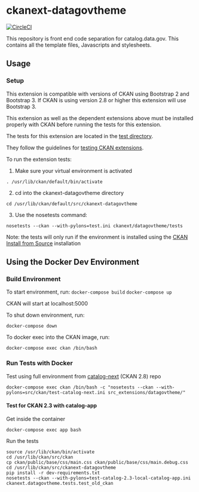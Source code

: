 # ckanext-datagovtheme

[![CircleCI](https://circleci.com/gh/GSA/ckanext-datagovtheme.svg?style=svg)](https://circleci.com/gh/GSA/ckanext-datagovtheme)

This repository is front end code separation for catalog.data.gov. This contains all the template files, Javascripts and stylesheets.


## Usage

### Setup

This extension is compatible with versions of CKAN using Bootstrap 2 and Bootstrap 3. If CKAN is using version 2.8 or higher this extension will use Bootstrap 3.

This extension as well as the dependent extensions above must be installed properly with CKAN before running the tests for this extension.

The tests for this extension are located in the [test directory](/ckanext/datagovtheme/tests/test_datagovetheme.py).

They follow the guidelines for [testing CKAN extensions](https://docs.ckan.org/en/2.8/extensions/testing-extensions.html#testing-extensions).

To run the extension tests:

1. Make sure your virtual environment is activated

`. /usr/lib/ckan/default/bin/activate`

2. cd into the ckanext-datagovtheme directory

`cd /usr/lib/ckan/default/src/ckanext-datagovtheme`

3. Use the nosetests command:

`nosetests --ckan --with-pylons=test.ini ckanext/datagovtheme/tests`

Note: the tests will only run if the environment is installed using the [CKAN Install from Source](https://docs.ckan.org/en/2.8/maintaining/installing/install-from-source.html#installing-ckan-from-source) installation

## Using the Docker Dev Environment

### Build Environment

To start environment, run:
```docker-compose build```
```docker-compose up```

CKAN will start at localhost:5000

To shut down environment, run:

```docker-compose down```

To docker exec into the CKAN image, run:

```docker-compose exec ckan /bin/bash```

### Run Tests with Docker

Test using full environment from [catalog-next](https://github.com/GSA/catalog.data.gov) (CKAN 2.8) repo

```
docker-compose exec ckan /bin/bash -c "nosetests --ckan --with-pylons=src/ckan/test-catalog-next.ini src_extensions/datagovtheme/"
```

#### Test for CKAN 2.3 with catalog-app

Get inside the container
```
docker-compose exec app bash
```

Run the tests
```
source /usr/lib/ckan/bin/activate
cd /usr/lib/ckan/src/ckan
cp ckan/public/base/css/main.css ckan/public/base/css/main.debug.css
cd /usr/lib/ckan/src/ckanext-datagovtheme
pip install -r dev-requirements.txt
nosetests --ckan --with-pylons=test-catalog-2.3-local-catalog-app.ini ckanext.datagovtheme.tests.test_old_ckan
```

